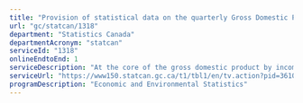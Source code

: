```yaml
---
title: "Provision of statistical data on the quarterly Gross Domestic Product (GDP)"
url: "gc/statcan/1318"
department: "Statistics Canada"
departmentAcronym: "statcan"
serviceId: "1318"
onlineEndtoEnd: 1
serviceDescription: "At the core of the gross domestic product by income and by expenditure is the concept of gross domestic product and its components. It is a measure of aggregate economic activity that represents the unduplicated value of production in two ways: (i) incomes arising from production and (ii) final expenditures on production. The first is the sum of factor incomes generated by productive activity-that is, incomes representing the returns to the labour and capital employed. The second is the sum of all sales to final users (consumers, governments, business on capital account, exports less imports). The two measures of gross domestic product may not be equal to each other, giving rise to a statistical discrepancy."
serviceUrl: "https://www150.statcan.gc.ca/t1/tbl1/en/tv.action?pid=3610010401"
programDescription: "Economic and Environmental Statistics"
---
```

